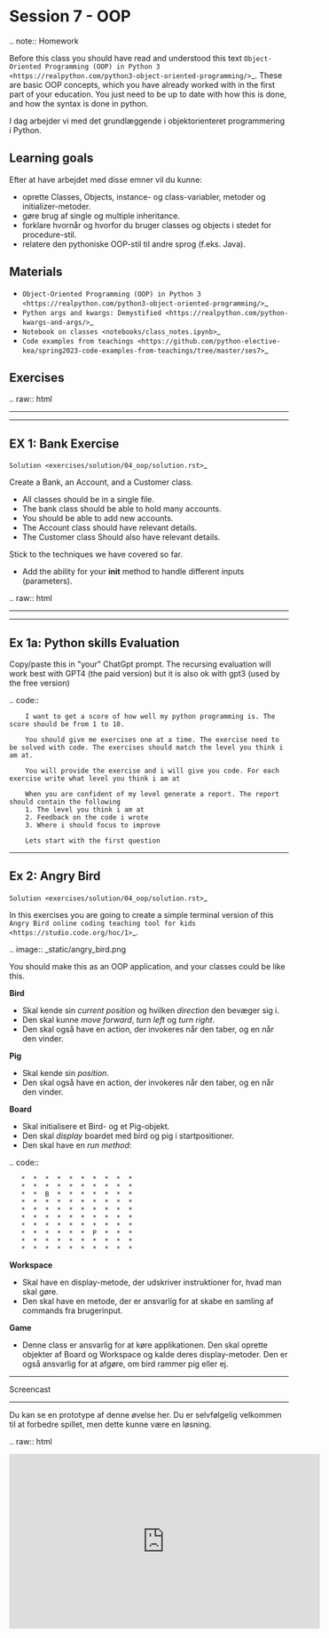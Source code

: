 # Session 7 - OOP

.. note:: Homework

Before this class you should have read and understood this text `Object-Oriented Programming (OOP) in Python 3 <https://realpython.com/python3-object-oriented-programming/>`\_. These are basic OOP concepts, which you have already worked with in the first part of your education. You just need to be up to date with how this is done, and how the syntax is done in python.

I dag arbejder vi med det grundlæggende i objektorienteret programmering i Python.

## Learning goals

Efter at have arbejdet med disse emner vil du kunne:

* oprette Classes, Objects, instance- og class-variabler, metoder og initializer-metoder.
* gøre brug af single og multiple inheritance.
* forklare hvornår og hvorfor du bruger classes og objects i stedet for procedure-stil.
* relatere den pythoniske OOP-stil til andre sprog (f.eks. Java).

## Materials

* `Object-Oriented Programming (OOP) in Python 3 <https://realpython.com/python3-object-oriented-programming/>`\_
* `Python args and kwargs: Demystified <https://realpython.com/python-kwargs-and-args/>`\_
* `Notebook on classes <notebooks/class_notes.ipynb>`\_
* `Code examples from teachings <https://github.com/python-elective-kea/spring2023-code-examples-from-teachings/tree/master/ses7>`\_

## Exercises

.. raw:: html

   <hr>

---

## EX 1: Bank Exercise

`Solution <exercises/solution/04_oop/solution.rst>`\_

Create a Bank, an Account, and a Customer class.

* All classes should be in a single file.
* The bank class should be able to hold many accounts.
* You should be able to add new accounts.
* The Account class should have relevant details.
* The Customer class Should also have relevant details.

Stick to the techniques we have covered so far.

* Add the ability for your **init** method to handle different inputs (parameters).

.. raw:: html

   <hr>

---

## Ex 1a: Python skills Evaluation

Copy/paste this in "your" ChatGpt prompt.
The recursing evaluation will work best with GPT4 (the paid version) but it is also ok with gpt3 (used by the free version)

.. code::

```
    I want to get a score of how well my python programming is. The score should be from 1 to 10.

    You should give me exercises one at a time. The exercise need to be solved with code. The exercises should match the level you think i am at.

    You will provide the exercise and i will give you code. For each exercise write what level you think i am at

    When you are confident of my level generate a report. The report should contain the following
    1. The level you think i am at
    2. Feedback on the code i wrote
    3. Where i should focus to improve

    Lets start with the first question   
```

---

## Ex 2: Angry Bird

`Solution <exercises/solution/04_oop/solution.rst>`\_

In this exercises you are going to create a simple terminal version of this `Angry Bird online coding teaching tool for kids <https://studio.code.org/hoc/1>`\_.

.. image:: \_static/angry\_bird.png

You should make this as an OOP application, and your classes could be like this.

**Bird**

* Skal kende sin *current position* og hvilken *direction* den bevæger sig i.
* Den skal kunne *move forward*, *turn left* og *turn right*.
* Den skal også have en action, der invokeres når den taber, og en når den vinder.

**Pig**

* Skal kende sin *position*.
* Den skal også have en action, der invokeres når den taber, og en når den vinder.

**Board**

* Skal initialisere et Bird- og et Pig-objekt.
* Den skal *display* boardet med bird og pig i startpositioner.
* Den skal have en *run method*:

.. code::

```
   *  *  *  *  *  *  *  *  *  *
   *  *  *  *  *  *  *  *  *  *
   *  *  B  *  *  *  *  *  *  *
   *  *  *  *  *  *  *  *  *  *
   *  *  *  *  *  *  *  *  *  *
   *  *  *  *  *  *  *  *  *  *
   *  *  *  *  *  *  *  *  *  *
   *  *  *  *  *  *  P  *  *  *
   *  *  *  *  *  *  *  *  *  *
   *  *  *  *  *  *  *  *  *  *
```

**Workspace**

* Skal have en display-metode, der udskriver instruktioner for, hvad man skal gøre.
* Den skal have en metode, der er ansvarlig for at skabe en samling af commands fra brugerinput.

**Game**

* Denne class er ansvarlig for at køre applikationen. Den skal oprette objekter af Board og Workspace og kalde deres display-metoder. Den er også ansvarlig for at afgøre, om bird rammer pig eller ej.

---

Screencast

---

Du kan se en prototype af denne øvelse her. Du er selvfølgelig velkommen til at forbedre spillet, men dette kunne være en løsning.

.. raw:: html

   <iframe width="560" height="315" src="https://www.youtube.com/embed/n9Ths1CSCkU" frameborder="0" allow="accelerometer; autoplay; encrypted-media; gyroscope; picture-in-picture" allowfullscreen></iframe>
